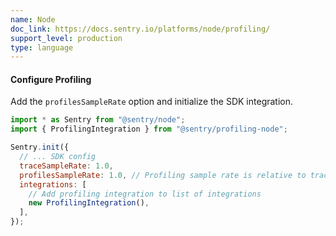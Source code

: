 ```yaml
---
name: Node
doc_link: https://docs.sentry.io/platforms/node/profiling/
support_level: production
type: language
---
```


#### Configure Profiling

Add the `profilesSampleRate` option and initialize the SDK integration.

```javascript
import * as Sentry from "@sentry/node";
import { ProfilingIntegration } from "@sentry/profiling-node";

Sentry.init({
  // ... SDK config
  traceSampleRate: 1.0,
  profilesSampleRate: 1.0, // Profiling sample rate is relative to tracesSampleRate
  integrations: [
    // Add profiling integration to list of integrations
    new ProfilingIntegration(),
  ],
});
```
